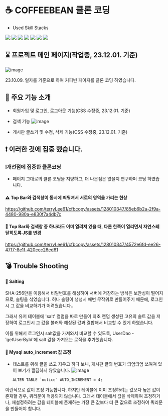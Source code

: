 # ☕️ COFFEEBEAN 클론 코딩
- Used Skill Stacks
  
<img src="https://img.shields.io/badge/javascript-F7DF1E?style=for-the-badge&logo=javascript&logoColor=white"> <img src="https://img.shields.io/badge/css3-1572B6?style=for-the-badge&logo=css3&logoColor=white"> <img src="https://img.shields.io/badge/html5-E34F26?style=for-the-badge&logo=html5&logoColor=white"> <img src="https://img.shields.io/badge/apachetomcat-F8DC75?style=for-the-badge&logo=apachetomcat&logoColor=white"> <img src="https://img.shields.io/badge/eclipseide-2C2255?style=for-the-badge&logo=eclipseide&logoColor=white"> <img src="https://img.shields.io/badge/mysql-4479A1?style=for-the-badge&logo=mysql&logoColor=white"> <img src="https://img.shields.io/badge/jquery-0769AD?style=for-the-badge&logo=jquery&logoColor=white">

## ⌛️ 프로젝트 메인 페이지(작업중, 23.12.01. 기준)
![image](https://github.com/terryLee61/cfbcopy/assets/128010347/0267e354-47f7-4b78-92d5-1f910ce6a91b)

23.10.09. 일자를 기준으로 하여 커피빈 페이지를 클론 코딩 하였습니다.

## 🔎 주요 기능 소개
- 회원가입 및 로그인, 로그아웃 기능(CSS 수정중, 23.12.01. 기준)

- 검색 기능
  ![image](https://github.com/terryLee61/cfbcopy/assets/128010347/2942a046-1737-49f8-96be-0a796e8aef0d)

- 게시판 글쓰기 및 수정, 삭제 기능(CSS 수정중, 23.12.01. 기준)


## ❗️ 이러한 것에 집중 했습니다.
### ❕개선점에 집중한 클론코딩
- 페이지 그대로의 클론 코딩을 지양하고, 더 나은점은 없을지 연구하며 코딩 하였습니다.

#### ⚠️ Top Bar와 검색창이 동시에 띄워져서 서로의 영역을 가리는 현상
https://github.com/terryLee61/cfbcopy/assets/128010347/85eb6b2a-2f9a-4480-980a-e830f7a4db7c

#### 💊 Top Bar와 검색창 중 하나라도 이미 열려져 있을 때, 다른 한쪽이 열리면서 자연스레 닫히도록 JS를 변경
https://github.com/terryLee61/cfbcopy/assets/128010347/4572e6fd-ee26-47f7-8e1f-420ccc26ed61

## 💣 Trouble Shooting

#### 📌 Salting

SHA-256만을 이용해서 비밀번호를 해싱하여 서버에 저장하는 방식은 보안성이 떨어지므로, 솔팅을 섞었습니다.
허나 솔팅이 생성시 매번 무작위로 만들어주기 때문에, 로그인시 그 값을 비교하기가 어려웠습니다..

그래서 유저 테이블에 'salt' 컬럼을 따로 만들어 최초 랜덤 생성된 고유의 솔트 값을 저장하여 
로그인시 그 값을 불러와 해싱된 값과 결합해서 비교할 수 있게 하였습니다.

이를 위해서 로그인시 salt값을 가져와서 비교할 수 있도록, UserDao - 'getUserById'에 salt 값을 가져오는 로직을 추가했습니다.

#### 📌 Mysql auto_increment 값 조정
- 테스트를 위해 글을 쓰고 지우고 하다 보니, 게시판 글의 번호가 띄엄띄엄 쓰여져 있어 보기가 깔끔하지 않았습니다.
![image](https://github.com/terryLee61/cfbcopy/assets/128010347/25703d80-85a2-4807-ab5d-1560f91cd8bf)

      ALTER TABLE `notice` AUTO_INCREMENT = 4;

이런식으로 값이 조정 가능합니다. 하지만 테이블에 이미 조정하려는 값보다 높은 값이 존재할 경우, 쿼리문이 적용되지 않습니다.
그래서 테이블에서 값을 삭제하여 조정하거나, 재설정하려는 값을 테이블에 존재하는 가장 큰 값보다 더 큰 값으로 조정하여 쿼리문을 만들어야 합니다.
